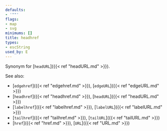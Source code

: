 ```yaml
---
defaults:
- '""'
flags:
- map
- svg
minimums: []
title: headhref
types:
- escString
used_by: E
---
```

Synonym for [`headURL`]({{< ref "headURL.md" >}}).

See also:

- [`edgehref`]({{< ref "edgehref.md" >}}), [`edgeURL`]({{< ref "edgeURL.md" >}})
- [`headhref`]({{< ref "headhref.md" >}}), [`headURL`]({{< ref "headURL.md" >}})
- [`labelhref`]({{< ref "labelhref.md" >}}), [`labelURL`]({{< ref "labelURL.md" >}})
- [`tailhref`]({{< ref "tailhref.md" >}}), [`tailURL`]({{< ref "tailURL.md" >}})
- [`href`]({{< ref "href.md" >}}), [`URL`]({{< ref "URL.md" >}})
